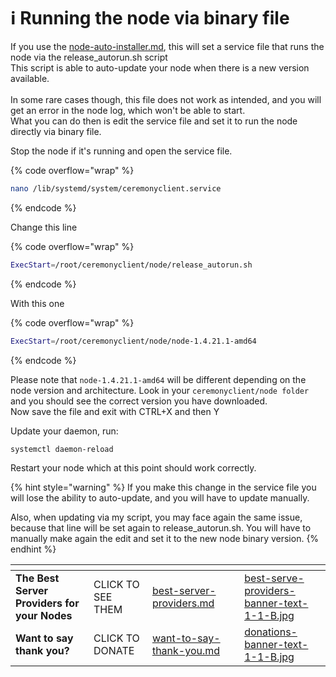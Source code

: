 # ℹ️ Running the node via binary file

If you use the [node-auto-installer.md](../node-auto-installer.md "mention"), this will set a service file that runs the node via the release\_autorun.sh script\
This script is able to auto-update your node when there is a new version available.\
\
In some rare cases though, this file does not work as intended, and you will get an error in the node log, which won't be able to start.\
What you can do then is edit the service file and set it to run the node directly via binary file.

Stop the node if it's running and open the service file.

{% code overflow="wrap" %}
```bash
nano /lib/systemd/system/ceremonyclient.service
```
{% endcode %}

Change this line

{% code overflow="wrap" %}
```bash
ExecStart=/root/ceremonyclient/node/release_autorun.sh
```
{% endcode %}

With this one

{% code overflow="wrap" %}
```bash
ExecStart=/root/ceremonyclient/node/node-1.4.21.1-amd64
```
{% endcode %}

Please note that `node-1.4.21.1-amd64` will be different depending on the node version and architecture. Look in your `ceremonyclient/node folder`  and you should see the correct version you have downloaded.\
Now save the file and exit with CTRL+X and then Y

Update your daemon, run:

```sh
systemctl daemon-reload
```

Restart your node which at this point should work correctly.

{% hint style="warning" %}
If you make this change in the service file you will lose the ability to auto-update, and you will have to update manually.&#x20;

Also, when updating via my script, you may face again the same issue, because that line will be set again to release\_autorun.sh.  You will have to manually make again the edit and set it to the new node binary version.
{% endhint %}

<table data-card-size="large" data-column-title-hidden data-view="cards" data-full-width="false"><thead><tr><th></th><th></th><th data-hidden data-card-target data-type="content-ref"></th><th data-hidden></th><th data-hidden data-card-cover data-type="files"></th></tr></thead><tbody><tr><td><strong>The Best Server Providers for your Nodes</strong></td><td>CLICK TO SEE THEM</td><td><a href="../best-server-providers.md">best-server-providers.md</a></td><td></td><td><a href="../.gitbook/assets/best-serve-providers-banner-text-1-1-B.jpg">best-serve-providers-banner-text-1-1-B.jpg</a></td></tr><tr><td><strong>Want to say thank you?</strong></td><td>CLICK TO DONATE</td><td><a href="../want-to-say-thank-you.md">want-to-say-thank-you.md</a></td><td></td><td><a href="../.gitbook/assets/donations-banner-text-1-1-B.jpg">donations-banner-text-1-1-B.jpg</a></td></tr></tbody></table>
